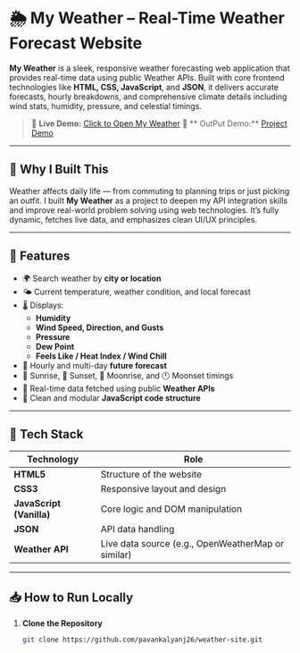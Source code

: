 # 🌦️ My Weather – Real-Time Weather Forecast Website

**My Weather** is a sleek, responsive weather forecasting web application that provides real-time data using public Weather APIs. Built with core frontend technologies like **HTML, CSS, JavaScript**, and **JSON**, it delivers accurate forecasts, hourly breakdowns, and comprehensive climate details including wind stats, humidity, pressure, and celestial timings.

> 🔗 **Live Demo:** [Click to Open My Weather](https://pavankalyanj26.github.io/weather-site/)
> 🔗 ** OutPut Demo:** [Project Demo](screenshot.png)

---

## 📌 Why I Built This

Weather affects daily life — from commuting to planning trips or just picking an outfit. I built **My Weather** as a project to deepen my API integration skills and improve real-world problem solving using web technologies. It’s fully dynamic, fetches live data, and emphasizes clean UI/UX principles.

---

## 🚀 Features

- 🌍 Search weather by **city or location**
- 🌤️ Current temperature, weather condition, and local forecast
- 🌡️ Displays:
  - **Humidity**
  - **Wind Speed, Direction, and Gusts**
  - **Pressure**
  - **Dew Point**
  - **Feels Like / Heat Index / Wind Chill**
- 📆 Hourly and multi-day **future forecast**
- 🌅 Sunrise, 🌇 Sunset, 🌙 Moonrise, and 🕛 Moonset timings
- 🎯 Real-time data fetched using public **Weather APIs**
- 🧠 Clean and modular **JavaScript code structure**

---

## 🧪 Tech Stack

| Technology | Role |
|------------|------|
| **HTML5** | Structure of the website |
| **CSS3**  | Responsive layout and design |
| **JavaScript (Vanilla)** | Core logic and DOM manipulation |
| **JSON** | API data handling |
| **Weather API** | Live data source (e.g., OpenWeatherMap or similar) |

---

## 📥 How to Run Locally

1. **Clone the Repository**
   ```bash
   git clone https://github.com/pavankalyanj26/weather-site.git
